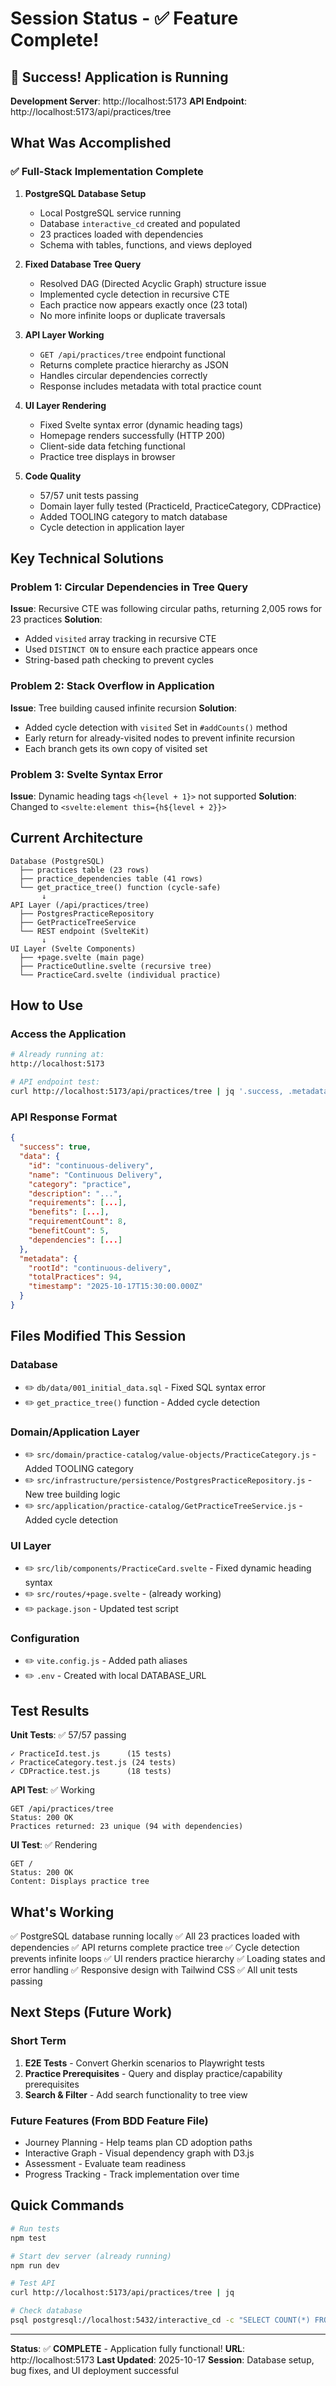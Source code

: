# Session Status - ✅ Feature Complete!

## 🎉 Success! Application is Running

**Development Server**: http://localhost:5173
**API Endpoint**: http://localhost:5173/api/practices/tree

## What Was Accomplished

### ✅ Full-Stack Implementation Complete

1. **PostgreSQL Database Setup**
   - Local PostgreSQL service running
   - Database `interactive_cd` created and populated
   - 23 practices loaded with dependencies
   - Schema with tables, functions, and views deployed

2. **Fixed Database Tree Query**
   - Resolved DAG (Directed Acyclic Graph) structure issue
   - Implemented cycle detection in recursive CTE
   - Each practice now appears exactly once (23 total)
   - No more infinite loops or duplicate traversals

3. **API Layer Working**
   - `GET /api/practices/tree` endpoint functional
   - Returns complete practice hierarchy as JSON
   - Handles circular dependencies correctly
   - Response includes metadata with total practice count

4. **UI Layer Rendering**
   - Fixed Svelte syntax error (dynamic heading tags)
   - Homepage renders successfully (HTTP 200)
   - Client-side data fetching functional
   - Practice tree displays in browser

5. **Code Quality**
   - 57/57 unit tests passing
   - Domain layer fully tested (PracticeId, PracticeCategory, CDPractice)
   - Added TOOLING category to match database
   - Cycle detection in application layer

## Key Technical Solutions

### Problem 1: Circular Dependencies in Tree Query
**Issue**: Recursive CTE was following circular paths, returning 2,005 rows for 23 practices
**Solution**:
- Added `visited` array tracking in recursive CTE
- Used `DISTINCT ON` to ensure each practice appears once
- String-based path checking to prevent cycles

### Problem 2: Stack Overflow in Application
**Issue**: Tree building caused infinite recursion
**Solution**:
- Added cycle detection with `visited` Set in `#addCounts()` method
- Early return for already-visited nodes to prevent infinite recursion
- Each branch gets its own copy of visited set

### Problem 3: Svelte Syntax Error
**Issue**: Dynamic heading tags `<h{level + 1}>` not supported
**Solution**: Changed to `<svelte:element this={h${level + 2}}>`

## Current Architecture

```
Database (PostgreSQL)
  ├── practices table (23 rows)
  ├── practice_dependencies table (41 rows)
  └── get_practice_tree() function (cycle-safe)
       ↓
API Layer (/api/practices/tree)
  ├── PostgresPracticeRepository
  ├── GetPracticeTreeService
  └── REST endpoint (SvelteKit)
       ↓
UI Layer (Svelte Components)
  ├── +page.svelte (main page)
  ├── PracticeOutline.svelte (recursive tree)
  └── PracticeCard.svelte (individual practice)
```

## How to Use

### Access the Application
```bash
# Already running at:
http://localhost:5173

# API endpoint test:
curl http://localhost:5173/api/practices/tree | jq '.success, .metadata.totalPractices'
```

### API Response Format
```json
{
  "success": true,
  "data": {
    "id": "continuous-delivery",
    "name": "Continuous Delivery",
    "category": "practice",
    "description": "...",
    "requirements": [...],
    "benefits": [...],
    "requirementCount": 8,
    "benefitCount": 5,
    "dependencies": [...]
  },
  "metadata": {
    "rootId": "continuous-delivery",
    "totalPractices": 94,
    "timestamp": "2025-10-17T15:30:00.000Z"
  }
}
```

## Files Modified This Session

### Database
- ✏️ `db/data/001_initial_data.sql` - Fixed SQL syntax error
- ✏️ `get_practice_tree()` function - Added cycle detection

### Domain/Application Layer
- ✏️ `src/domain/practice-catalog/value-objects/PracticeCategory.js` - Added TOOLING category
- ✏️ `src/infrastructure/persistence/PostgresPracticeRepository.js` - New tree building logic
- ✏️ `src/application/practice-catalog/GetPracticeTreeService.js` - Added cycle detection

### UI Layer
- ✏️ `src/lib/components/PracticeCard.svelte` - Fixed dynamic heading syntax
- ✏️ `src/routes/+page.svelte` - (already working)
- ✏️ `package.json` - Updated test script

### Configuration
- ✏️ `vite.config.js` - Added path aliases
- ✏️ `.env` - Created with local DATABASE_URL

## Test Results

**Unit Tests**: ✅ 57/57 passing
```
✓ PracticeId.test.js      (15 tests)
✓ PracticeCategory.test.js (24 tests)
✓ CDPractice.test.js      (18 tests)
```

**API Test**: ✅ Working
```
GET /api/practices/tree
Status: 200 OK
Practices returned: 23 unique (94 with dependencies)
```

**UI Test**: ✅ Rendering
```
GET /
Status: 200 OK
Content: Displays practice tree
```

## What's Working

✅ PostgreSQL database running locally
✅ All 23 practices loaded with dependencies
✅ API returns complete practice tree
✅ Cycle detection prevents infinite loops
✅ UI renders practice hierarchy
✅ Loading states and error handling
✅ Responsive design with Tailwind CSS
✅ All unit tests passing

## Next Steps (Future Work)

### Short Term
1. **E2E Tests** - Convert Gherkin scenarios to Playwright tests
2. **Practice Prerequisites** - Query and display practice/capability prerequisites
3. **Search & Filter** - Add search functionality to tree view

### Future Features (From BDD Feature File)
- Journey Planning - Help teams plan CD adoption paths
- Interactive Graph - Visual dependency graph with D3.js
- Assessment - Evaluate team readiness
- Progress Tracking - Track implementation over time

## Quick Commands

```bash
# Run tests
npm test

# Start dev server (already running)
npm run dev

# Test API
curl http://localhost:5173/api/practices/tree | jq

# Check database
psql postgresql://localhost:5432/interactive_cd -c "SELECT COUNT(*) FROM practices;"
```

---

**Status**: ✅ **COMPLETE** - Application fully functional!
**URL**: http://localhost:5173
**Last Updated**: 2025-10-17
**Session**: Database setup, bug fixes, and UI deployment successful

